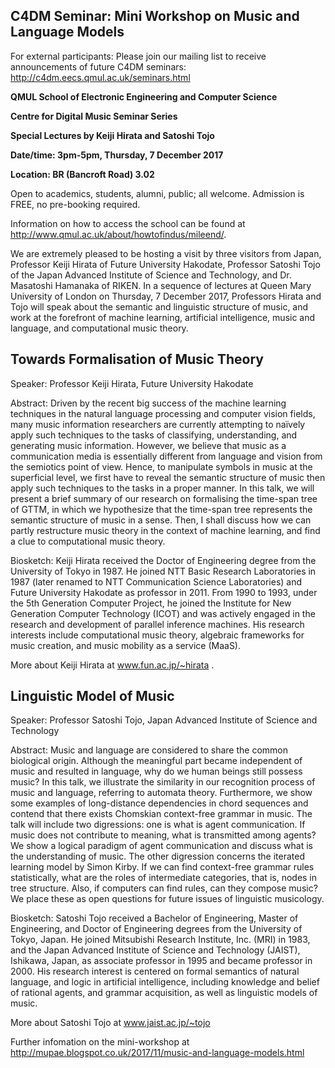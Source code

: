 ## C4DM Seminar: Mini Workshop on Music and Language Models

For external participants: Please join our mailing list to receive announcements of future C4DM seminars: http://c4dm.eecs.qmul.ac.uk/seminars.html

**QMUL School of Electronic Engineering and Computer Science**

**Centre for Digital Music Seminar Series**

**Special Lectures by Keiji Hirata and Satoshi Tojo**

**Date/time: 3pm-5pm, Thursday, 7 December 2017**

**Location: BR (Bancroft Road) 3.02**

Open to academics, students, alumni, public; all welcome. 
Admission is FREE, no pre-booking required.

Information on how to access the school can be found at http://www.qmul.ac.uk/about/howtofindus/mileend/.


We are extremely pleased to be hosting a visit by three visitors from Japan, Professor Keiji Hirata of Future University Hakodate, Professor Satoshi Tojo of the Japan Advanced Institute of Science and Technology, and Dr. Masatoshi Hamanaka of RIKEN. In a sequence of lectures at Queen Mary University of London on Thursday, 7 December 2017, Professors Hirata and Tojo will speak about the semantic and linguistic structure of music, and work at the forefront of machine learning, artificial intelligence, music and language, and computational music theory.


## Towards Formalisation of Music Theory

Speaker: Professor Keiji Hirata, Future University Hakodate

Abstract: Driven by the recent big success of the machine learning techniques in the natural language processing and computer vision fields, many music information researchers are currently attempting to naïvely apply such techniques to the tasks of classifying, understanding, and generating music information. However, we believe that music as a communication media is essentially different from language and vision from the semiotics point of view. Hence, to manipulate symbols in music at the superficial level, we first have to reveal the semantic structure of music then apply such techniques to the tasks in a proper manner. In this talk, we will present a brief summary of our research on formalising the time-span tree of GTTM, in which we hypothesize that the time-span tree represents the semantic structure of music in a sense. Then, I shall discuss how we can partly restructure music theory in the context of machine learning, and find a clue to computational music theory.


Biosketch: Keiji Hirata received the Doctor of Engineering degree from the University of Tokyo in 1987. He joined NTT Basic Research Laboratories in 1987 (later renamed to NTT Communication Science Laboratories) and Future University Hakodate as professor in 2011. From 1990 to 1993, under the 5th Generation Computer Project, he joined the Institute for New Generation Computer Technology (ICOT) and was actively engaged in the research and development of parallel inference machines. His research interests include computational music theory, algebraic frameworks for music creation, and music mobility as a service (MaaS). 

More about Keiji Hirata at www.fun.ac.jp/~hirata .




## Linguistic Model of Music

Speaker: Professor Satoshi Tojo, Japan Advanced Institute of Science and Technology

Abstract: Music and language are considered to share the common biological origin. Although the meaningful part became independent of music and resulted in language, why do we human beings still possess music? In this talk, we illustrate the similarity in our recognition process of music and language, referring to automata theory. Furthermore, we show some examples of long-distance dependencies in chord sequences and contend that there exists Chomskian context-free grammar in music. The talk will include two digressions: one is what is agent communication. If music does not contribute to meaning, what is transmitted among agents? We show a logical paradigm of agent communication and discuss what is the understanding of music. The other digression concerns the iterated learning model by Simon Kirby. If we can find context-free grammar rules statistically, what are the roles of intermediate categories, that is, nodes in tree structure. Also, if computers can find rules, can they compose music? We place these as open questions for future issues of linguistic musicology.


Biosketch: Satoshi Tojo received a Bachelor of Engineering, Master of Engineering, and Doctor of Engineering degrees from the University of Tokyo, Japan. He joined Mitsubishi Research Institute, Inc. (MRI) in 1983, and the Japan Advanced Institute of Science and Technology (JAIST), Ishikawa, Japan, as associate professor in 1995 and became professor in 2000. His research interest is centered on formal semantics of natural language, and logic in artificial intelligence, including knowledge and belief of rational agents, and grammar acquisition, as well as linguistic models of music. 

More about Satoshi Tojo at www.jaist.ac.jp/~tojo


Further infomation on the mini-workshop at http://mupae.blogspot.co.uk/2017/11/music-and-language-models.html
